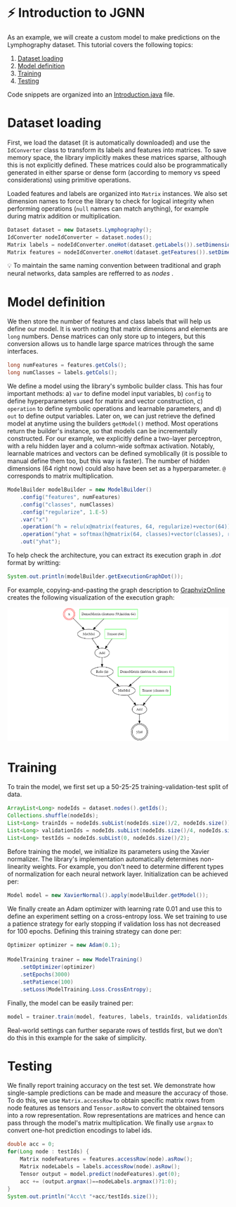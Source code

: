 # :zap: Introduction to JGNN

As an example, we will create a custom model to make predictions on the Lymphography dataset.
This tutorial covers the following topics:

1. [Dataset loading](#dataset-loading)
2. [Model definition](#model-definition)
3. [Training](#training)
4. [Testing](#testing)

Code snippets are organized into an [Introduction.java](../JGNN/src/examples/Introduction.java) file.

# Dataset loading
First, we load the dataset (it is automatically downloaded) and use the `IdConverter` class
to transform its labels and features into matrices. To save memory space, the library implicitly
makes these matrices sparse, although this is not explicitly defined. These matrices could also
be programmatically generated in either sparse or dense form (according to memory vs speed
considerations) using primitive operations.

Loaded features and labels are organized into `Matrix` instances. We also set dimension names
to force the library to check for logical integrity when performing operations (`null` names
can match anything), for example during matrix addition or multiplication.

```java
Dataset dataset = new Datasets.Lymphography();
IdConverter nodeIdConverter = dataset.nodes();
Matrix labels = nodeIdConverter.oneHot(dataset.getLabels()).setDimensionName("samples", "classes");
Matrix features = nodeIdConverter.oneHot(dataset.getFeatures()).setDimensionName("samples", "features");
```

:bulb: To maintain the same naming convention between traditional and graph neural networks, 
data samples are refferred to as *nodes* .

# Model definition
We then store the number of features and class labels that will help us define our model. It
is worth noting that matrix dimensions and elements are `long` numbers. Dense matrices can only
store up to integers, but this conversion allows us to handle large sparce matrices through the
same interfaces.

```java
long numFeatures = features.getCols();
long numClasses = labels.getCols();
```

We define a model using the library's symbolic builder class. This
has four important methods: a) `var` to define model input variables, b) `config` to define
hyperparameters used for matrix and vector construction,
c) `operation` to define symbolic operations and learnable parameters,
and d) `out` to define output variables. Later on, we can just retrieve the defined model at anytime
using the builders `getModel()` method.
Most operations return the builder's instance, so that models can be incrementally constructed.
For our example, we explicitly define a two-layer perceptron, with a relu hidden layer and 
a column-wide softmax activation.
Notably, learnable matrices and vectors can be defined symoblically (it is possible to 
manual define them too, but this way is faster). The number of
hidden dimensions (64 right now) could also have been set as a hyperparameter. `@` corresponds
to matrix multiplication.

```java
ModelBuilder modelBuilder = new ModelBuilder()
	.config("features", numFeatures)
	.config("classes", numClasses)
	.config("regularize", 1.E-5)
	.var("x")
	.operation("h = relu(x@matrix(features, 64, regularize)+vector(64))")
	.operation("yhat = softmax(h@matrix(64, classes)+vector(classes), row)")
	.out("yhat");
```

To help check the architecture, you can extract its execution graph in *.dot* format
by writting:

```java
System.out.println(modelBuilder.getExecutionGraphDot());
```

For example, copying-and-pasting the graph description to [GraphvizOnline](https://dreampuf.github.io/GraphvizOnline/) creates the following visualization
of the execution graph:

![Example execution graph](graphviz.png)

# Training
To train the model, we first set up a 50-25-25 training-validation-test split of data.

```java
ArrayList<Long> nodeIds = dataset.nodes().getIds();
Collections.shuffle(nodeIds);
List<Long> trainIds = nodeIds.subList(nodeIds.size()/2, nodeIds.size());
List<Long> validationIds = nodeIds.subList(nodeIds.size()/4, nodeIds.size()/2);
List<Long> testIds = nodeIds.subList(0, nodeIds.size()/2);
```

Before training the model, we initialize its parameters using the Xavier normalizer. 
The library's implementation
automatically determines non-linearity weights. For example, you don't need to determine 
different types of normalization for each neural network layer. Initialization can be
achieved per:

```java
Model model = new XavierNormal().apply(modelBuilder.getModel());
```

We finally create an Adam optimizer with learning rate 0.01 and
use this to define an experiment setting on a cross-entropy loss.
We set training to use a patience strategy for early stopping if
validation loss has not decreased for 100 epochs. Defining this 
training strategy can done per:


```java
Optimizer optimizer = new Adam(0.1);

ModelTraining trainer = new ModelTraining()
	.setOptimizer(optimizer)
	.setEpochs(3000)
	.setPatience(100)
	.setLoss(ModelTraining.Loss.CrossEntropy);
```

Finally, the model can be easily trained per:

```java
model = trainer.train(model, features, labels, trainIds, validationIds);
```

Real-world settings can further separate rows of testIds first, but we don't do this
in this example for the sake of simplicity.


# Testing
We finally report training accuracy on the test set. We demonstrate how single-sample predictions can be
made and measure the accuracy of those. To do this, we use `Matrix.accessRow` to obtain specific matrix rows from node features as tensors and `Tensor.asRow` to convert the obtained tensors into a row representation. Row representations
are matrices and hence can pass through the model's matrix multiplication. We finally use `argmax` to convert one-hot prediction encodings to label ids.

```java
double acc = 0;
for(Long node : testIds) {
	Matrix nodeFeatures = features.accessRow(node).asRow();
	Matrix nodeLabels = labels.accessRow(node).asRow();
	Tensor output = model.predict(nodeFeatures).get(0);
	acc += (output.argmax()==nodeLabels.argmax()?1:0);
}
System.out.println("Acc\t "+acc/testIds.size());
```
